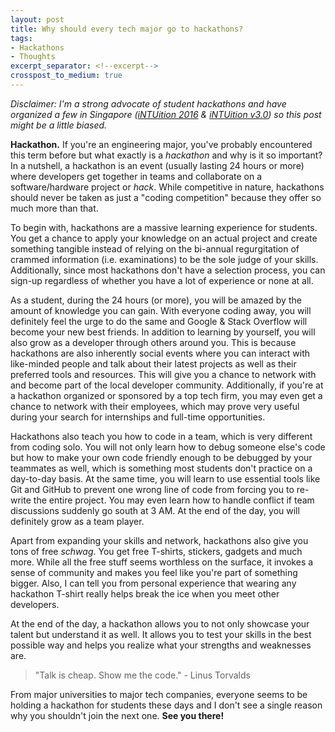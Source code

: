 ```yaml
---
layout: post
title: Why should every tech major go to hackathons?
tags:
- Hackathons
- Thoughts
excerpt_separator: <!--excerpt-->
crosspost_to_medium: true
---
```


*Disclaimer: I'm a strong advocate of student hackathons and have organized a few in Singapore ([iNTUition 2016](http://intuition16.ieeentu.com/) & [iNTUition v3.0](http://intuitionv3.ieeentu.com/)) so this post might be a little biased.*

**Hackathon.** If you're an engineering major, you've probably encountered this term before but what exactly is a *hackathon* and why is it so important? In a nutshell, a hackathon is an event (usually lasting 24 hours or more) where developers get together in teams and collaborate on a software/hardware project or *hack*. While competitive in nature, hackathons should never be taken as just a "coding competition" because they offer so much more than that.

<!--excerpt-->

To begin with, hackathons are a massive learning experience for students. You get a chance to apply your knowledge on an actual project and create something tangible instead of relying on the bi-annual regurgitation of crammed information (i.e. examinations) to be the sole judge of your skills. Additionally, since most hackathons don't have a selection process, you can sign-up regardless of whether you have a lot of experience or none at all.

As a student, during the 24 hours (or more), you will be amazed by the amount of knowledge you can gain. With everyone coding away, you will definitely feel the urge to do the same and Google & Stack Overflow will become your new best friends. In addition to learning by yourself, you will also grow as a developer through others around you. This is because hackathons are also inherently social events where you can interact with like-minded people and talk about their latest projects as well as their preferred tools and resources. This will give you a chance to network with and become part of the local developer community. Additionally, if you're at a hackathon organized or sponsored by a top tech firm, you may even get a chance to network with their employees, which may prove very useful during your search for internships and full-time opportunities.

Hackathons also teach you how to code in a team, which is very different from coding solo. You will not only learn how to debug someone else's code but how to make your own code friendly enough to be debugged by your teammates as well, which is something most students don't practice on a day-to-day basis. At the same time, you will learn to use essential tools like Git and GitHub to prevent one wrong line of code from forcing you to re-write the entire project. You may even learn how to handle conflict if team discussions suddenly go south at 3 AM. At the end of the day, you will definitely grow as a team player.

Apart from expanding your skills and network, hackathons also give you tons of free *schwag*. You get free T-shirts, stickers, gadgets and much more. While all the free stuff seems worthless on the surface, it invokes a sense of community and makes you feel like you're part of something bigger. Also, I can tell you from personal experience that wearing any hackathon T-shirt really helps break the ice when you meet other developers.

At the end of the day, a hackathon allows you to not only showcase your talent but understand it as well. It allows you to test your skills in the best possible way and helps you realize what your strengths and weaknesses are.

> "Talk is cheap. Show me the code." - Linus Torvalds

From major universities to major tech companies, everyone seems to be holding a hackathon for students these days and I don't see a single reason why you shouldn't join the next one. **See you there!**
